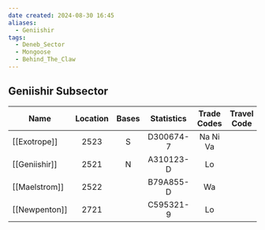 ```yaml
---
date created: 2024-08-30 16:45
aliases:
  - Geniishir
tags:
  - Deneb_Sector
  - Mongoose
  - Behind_The_Claw
---
```


## Geniishir Subsector

| Name          | Location | Bases | Statistics | Trade Codes | Travel Code |  Allegiance  | Gas Giants |
| ------------- | :------: | :---: | :--------: | :---------: | :---------: | :----------: | :--------: |
| [[Exotrope]]  |   2523   |   S   |  D300674-7 |   Na Ni Va  |             | [[Imperium]] |      G     |
| [[Geniishir]] |   2521   |   N   |  A310123-D |      Lo     |             | [[Imperium]] |      G     |
| [[Maelstrom]] |   2522   |       |  B79A855-D |      Wa     |             | [[Imperium]] |      G     |
| [[Newpenton]] |   2721   |       |  C595321-9 |      Lo     |             | [[Imperium]] |      G     |
